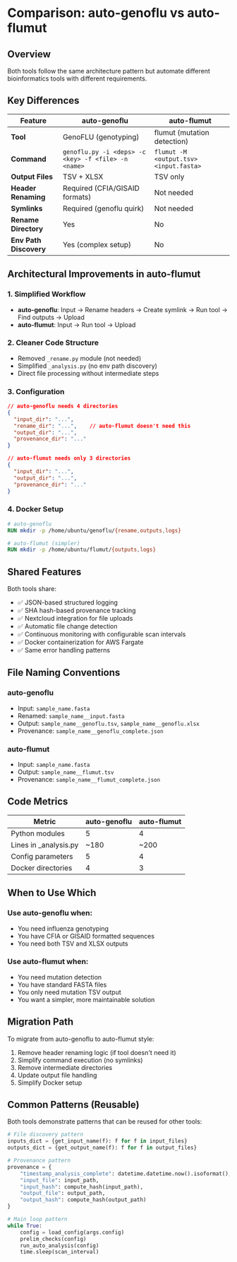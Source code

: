 # Comparison: auto-genoflu vs auto-flumut

## Overview

Both tools follow the same architecture pattern but automate different bioinformatics tools with different requirements.

## Key Differences

| Feature | auto-genoflu | auto-flumut |
|---------|--------------|-------------|
| **Tool** | GenoFLU (genotyping) | flumut (mutation detection) |
| **Command** | `genoflu.py -i <deps> -c <key> -f <file> -n <name>` | `flumut -M <output.tsv> <input.fasta>` |
| **Output Files** | TSV + XLSX | TSV only |
| **Header Renaming** | Required (CFIA/GISAID formats) | Not needed |
| **Symlinks** | Required (genoflu quirk) | Not needed |
| **Rename Directory** | Yes | No |
| **Env Path Discovery** | Yes (complex setup) | No |

## Architectural Improvements in auto-flumut

### 1. Simplified Workflow
- **auto-genoflu**: Input → Rename headers → Create symlink → Run tool → Find outputs → Upload
- **auto-flumut**: Input → Run tool → Upload

### 2. Cleaner Code Structure
- Removed `_rename.py` module (not needed)
- Simplified `_analysis.py` (no env path discovery)
- Direct file processing without intermediate steps

### 3. Configuration
```json
// auto-genoflu needs 4 directories
{
  "input_dir": "...",
  "rename_dir": "...",    // auto-flumut doesn't need this
  "output_dir": "...",
  "provenance_dir": "..."
}

// auto-flumut needs only 3 directories
{
  "input_dir": "...",
  "output_dir": "...",
  "provenance_dir": "..."
}
```

### 4. Docker Setup
```dockerfile
# auto-genoflu
RUN mkdir -p /home/ubuntu/genoflu/{rename,outputs,logs}

# auto-flumut (simpler)
RUN mkdir -p /home/ubuntu/flumut/{outputs,logs}
```

## Shared Features

Both tools share:
- ✅ JSON-based structured logging
- ✅ SHA hash-based provenance tracking
- ✅ Nextcloud integration for file uploads
- ✅ Automatic file change detection
- ✅ Continuous monitoring with configurable scan intervals
- ✅ Docker containerization for AWS Fargate
- ✅ Same error handling patterns

## File Naming Conventions

### auto-genoflu
- Input: `sample_name.fasta`
- Renamed: `sample_name__input.fasta`
- Output: `sample_name__genoflu.tsv`, `sample_name__genoflu.xlsx`
- Provenance: `sample_name__genoflu_complete.json`

### auto-flumut
- Input: `sample_name.fasta`
- Output: `sample_name__flumut.tsv`
- Provenance: `sample_name__flumut_complete.json`

## Code Metrics

| Metric | auto-genoflu | auto-flumut |
|--------|--------------|-------------|
| Python modules | 5 | 4 |
| Lines in _analysis.py | ~180 | ~200 |
| Config parameters | 5 | 4 |
| Docker directories | 4 | 3 |

## When to Use Which

### Use auto-genoflu when:
- You need influenza genotyping
- You have CFIA or GISAID formatted sequences
- You need both TSV and XLSX outputs

### Use auto-flumut when:
- You need mutation detection
- You have standard FASTA files
- You only need mutation TSV output
- You want a simpler, more maintainable solution

## Migration Path

To migrate from auto-genoflu to auto-flumut style:

1. Remove header renaming logic (if tool doesn't need it)
2. Simplify command execution (no symlinks)
3. Remove intermediate directories
4. Update output file handling
5. Simplify Docker setup

## Common Patterns (Reusable)

Both tools demonstrate patterns that can be reused for other tools:

```python
# File discovery pattern
inputs_dict = {get_input_name(f): f for f in input_files}
outputs_dict = {get_output_name(f): f for f in output_files}

# Provenance pattern
provenance = {
    "timestamp_analysis_complete": datetime.datetime.now().isoformat(),
    "input_file": input_path,
    "input_hash": compute_hash(input_path),
    "output_file": output_path,
    "output_hash": compute_hash(output_path)
}

# Main loop pattern
while True:
    config = load_config(args.config)
    prelim_checks(config)
    run_auto_analysis(config)
    time.sleep(scan_interval)
```
